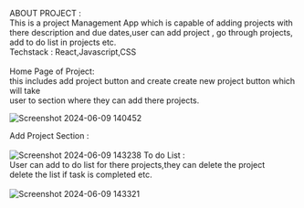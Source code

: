 ABOUT PROJECT :  
This is a project Management App which is capable of adding projects with there description and due dates,user can add project , go through projects, add to do list in projects etc.  
Techstack : React,Javascript,CSS
<br>
<br> 
Home Page of Project:  
this includes add project button and create create new project button which will take  
user to section where they can add there projects.  

![Screenshot 2024-06-09 140452](https://github.com/Arpit0777/Project-management-app/assets/111574947/9e9de58f-fbe9-4cbc-8178-9b85aebe5ea4)
<br>  

Add Project Section :  
<br>
![Screenshot 2024-06-09 143238](https://github.com/Arpit0777/Project-management-app/assets/111574947/d6429da0-e5d5-4fb9-8257-6c58c846bf49)
To do List :  
User can add to do list for there projects,they can delete the project  
delete the list if task is completed etc.  
<br>
![Screenshot 2024-06-09 143321](https://github.com/Arpit0777/Project-management-app/assets/111574947/f51500ef-fc2d-48e6-bb75-dcd68db0826d)
